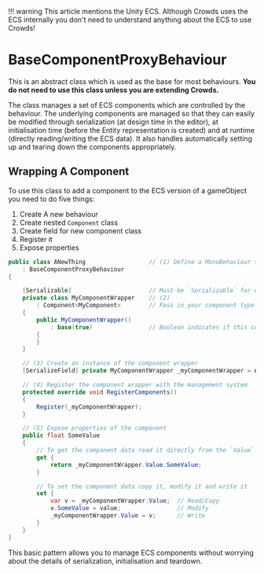 !!! warning
    This article mentions the Unity ECS. Although Crowds uses the ECS internally you don't need to understand anything about the ECS to use Crowds!

# BaseComponentProxyBehaviour

This is an abstract class which is used as the base for most behaviours. **You do not need to use this class unless you are extending Crowds.**

The class manages a set of ECS components which are controlled by the behaviour. The underlying components are managed so that they can easily be modified through serialization (at design time in the editor), at initialisation time (before the Entity representation is created) and at runtime (directly reading/writing the ECS data). It also handles automatically setting up and tearing down the components appropriately.

## Wrapping A Component

To use this class to add a component to the ECS version of a gameObject you need to do five things:

1. Create A new behaviour
2. Create nested `Component` class
3. Create field for new component class
4. Register it
5. Expose properties

```csharp
public class ANewThing                  // (1) Define a MonoBehaviour to add to a gameObject
    : BaseComponentProxyBehaviour
{

    [Serializable]                      // Must be `Serializable` for editing to work
    private class MyComponentWrapper    // (2)
        : Component<MyComponent>        // Pass in your component type as generic parameter
    {
        public MyComponentWrapper()
            : base(true)                // Boolean indicates if this component is enabled by default
        {   
        }
    }

    // (3) Create an instance of the component wrapper
    [SerializeField] private MyComponentWrapper _myComponentWrapper = new MyComponentWrapper();

    // (4) Register the component wrapper with the management system
    protected override void RegisterComponents()
    {
        Register(_myComponentWrapper);
    }

    // (5) Expose properties of the component
    public float SomeValue
    {
        // To get the component data read it directly from the `Value` field
        get {
            return _myComponentWrapper.Value.SomeValue;
        }

        // To set the component data copy it, modify it and write it
        set {
            var v = _myComponentWrapper.Value;  // Read/Copy
            v.SomeValue = value;                // Modify
            _myComponentWrapper.Value = v;      // Write
        }
    }
}
```

This basic pattern allows you to manage ECS components without worrying about the details of serialization, initialisation and teardown.